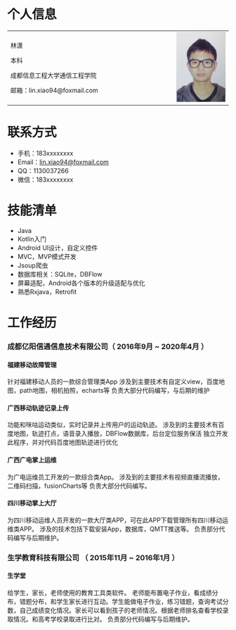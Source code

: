 # **个人信息**
<table border="0">
  <tr>
    <td width="75%">
      <p>林潇</p
      <p>本科</p>
      <p>成都信息工程大学通信工程学院</p>
      <p>邮箱：lin.xiao94@foxmail.com</p>
    </td>
    <td width="25%">
      <img src="/linxiao.jpg" width="100%">
    </td>
  </tr>
</table>

# **联系方式**

- 手机：183xxxxxxxx
- Email：lin.xiao94@foxmail.com
- QQ：1130037266
- 微信：183xxxxxxxx

# 技能清单

- Java
- Kotlin入门
- Android UI设计，自定义控件
- MVC，MVP模式开发
- Jsoup爬虫
- 数据库相关：SQLite，DBFlow
- 屏幕适配，Android各个版本的升级适配与优化
- 熟悉Rxjava，Retrofit


# **工作经历**

### 成都亿阳信通信息技术有限公司（ 2016年9月 ~ 2020年4月 ）

#### 福建移动故障管理
针对福建移动人员的一款综合管理类App
涉及到主要技术有自定义view，百度地图，path地图，相机拍照，echarts等
负责大部分代码编写，与后期的维护


#### 广西移动轨迹记录上传
功能和咪咕运动类似，实时记录并上传用户的运动轨迹。
涉及到的主要技术有百度地图，轨迹打点，语音录入播放，DBFlow数据库，后台定位服务保活
独立开发此程序，并对代码百度地图轨迹进行优化

#### 广西广电掌上运维
为广电运维员工开发的一款综合类App。
涉及到的主要技术有视频直播流播放，二维码扫描，fusionCharts等
负责大部分代码编写。


#### 四川移动掌上大厅
为四川移动运维人员开发的一款大厅类APP，可在此APP下载管理所有四川移动运维类APP。
涉及的技术包括下载安装App，数据库，QMTT推送等。
负责部分代码编写与后期维护。


  
### 生学教育科技有限公司 （ 2015年11月 ~ 2016年1月 ）

#### 生学堂
给学生，家长，老师使用的教育工具类软件。
老师能布置电子作业，看成绩分布，错题分布，和学生家长进行互动。学生能做电子作业，练习错题，查询考试分数，自己成绩变化情况。家长可以看到孩子的老师情况。根据老师排名查看学校录取情况。和高考学校录取进行比对。
负责部分代码编写与后期维护。

      
